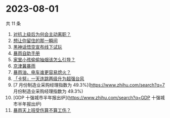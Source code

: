 # 2023-08-01

共 11 条

<!-- BEGIN ZHIHUSEARCH -->
<!-- 最后更新时间 Tue Aug 01 2023 14:09:44 GMT+0800 (China Standard Time) -->
1. [对抗上级后为何会主动离职？](https://www.zhihu.com/search?q=对抗上级后为何会主动离职？)
1. [想让你留住的那一瞬间](https://www.zhihu.com/search?q=想让你留住的那一瞬间)
1. [黑神话悟空宣布线下试玩](https://www.zhihu.com/search?q=黑神话悟空宣布线下试玩)
1. [暴雨自助手册](https://www.zhihu.com/search?q=暴雨自助手册)
1. [家里小孩偷偷抽烟该怎么引导？](https://www.zhihu.com/search?q=家里小孩偷偷抽烟该怎么引导？)
1. [京津冀暴雨](https://www.zhihu.com/search?q=京津冀暴雨)
1. [暴雨油、电车谁更容易熄火？](https://www.zhihu.com/search?q=暴雨油、电车谁更容易熄火？)
1. [「卡努」一天连跳两级升为超强台风](https://www.zhihu.com/search?q=「卡努」一天连跳两级升为超强台风)
1. [7 月份制造业采购经理指数为 49.3%](https://www.zhihu.com/search?q=7 月份制造业采购经理指数为 49.3%)
1. [GDP 十强城市半年报出炉](https://www.zhihu.com/search?q=GDP 十强城市半年报出炉)
1. [暴雨天上班受伤算不算工伤？](https://www.zhihu.com/search?q=暴雨天上班受伤算不算工伤？)
<!-- END ZHIHUSEARCH -->

